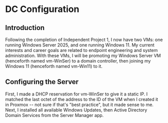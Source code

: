# **DC Configuration**

## **Introduction**
Following the completion of Independent Project 1, I now have two VMs: one running Windows Server 2025, and one running Windows 11. My current interests and career goals are related to endpoint engineering and system administration. With these VMs, I will be promoting my Windows Server VM (henceforth named vm-WinSer) to a domain controller, then joining my Windows 11 (henceforth named vm-Win11) to it.

## **Configuring the Server**
First, I made a DHCP reservation for vm-WinSer to give it a static IP. I matched the last octet of the address to the ID of the VM when I created it in Proxmox -- not sure if that's "best practice", but it made sense to me.
Next, I installed all available Windows Updates, then Active Directory Domain Services from the Server Manager app.
